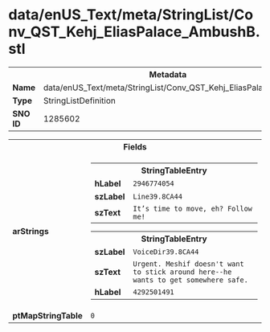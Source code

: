 <h1>data/enUS_Text/meta/StringList/Conv_QST_Kehj_EliasPalace_AmbushB.stl</h1><table><tr><th colspan="100%">Metadata</th></tr><tr><td><b>Name</b></td><td>data/enUS_Text/meta/StringList/Conv_QST_Kehj_EliasPalace_AmbushB.stl</td></tr><tr><td><b>Type</b></td><td>StringListDefinition</td></tr><tr><td><b>SNO ID</b></td><td>1285602</td></tr></table>

<table><tr><th colspan="100%">Fields</th></tr><tr><td><b>arStrings</b></td><td><table><tr><th colspan="100%">StringTableEntry</th></tr><tr><td><b>hLabel</b></td><td><code>2946774054</code></td></tr><tr><td><b>szLabel</b></td><td><code>Line39.8CA44</code></td></tr><tr><td><b>szText</b></td><td><code>It’s time to move, eh? Follow me!</code></td></tr></table>


<table><tr><th colspan="100%">StringTableEntry</th></tr><tr><td><b>szLabel</b></td><td><code>VoiceDir39.8CA44</code></td></tr><tr><td><b>szText</b></td><td><code>Urgent. Meshif doesn't want to stick around here--he wants to get somewhere safe.</code></td></tr><tr><td><b>hLabel</b></td><td><code>4292501491</code></td></tr></table>


</td></tr><tr><td><b>ptMapStringTable</b></td><td><code>0</code></td></tr></table>

